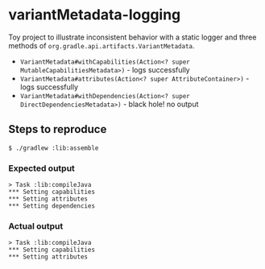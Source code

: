# variantMetadata-logging

Toy project to illustrate inconsistent behavior with a static logger and three methods of `org.gradle.api.artifacts.VariantMetadata`.

* `VariantMetadata#withCapabilities(Action<? super MutableCapabilitiesMetadata>)` - logs successfully
* `VariantMetadata#attributes(Action<? super AttributeContainer>)` - logs successfully
* `VariantMetadata#withDependencies(Action<? super DirectDependenciesMetadata>)` - black hole! no output

## Steps to reproduce

`$ ./gradlew :lib:assemble`

### Expected output
```
> Task :lib:compileJava
*** Setting capabilities
*** Setting attributes
*** Setting dependencies
```

### Actual output
```
> Task :lib:compileJava
*** Setting capabilities
*** Setting attributes
```